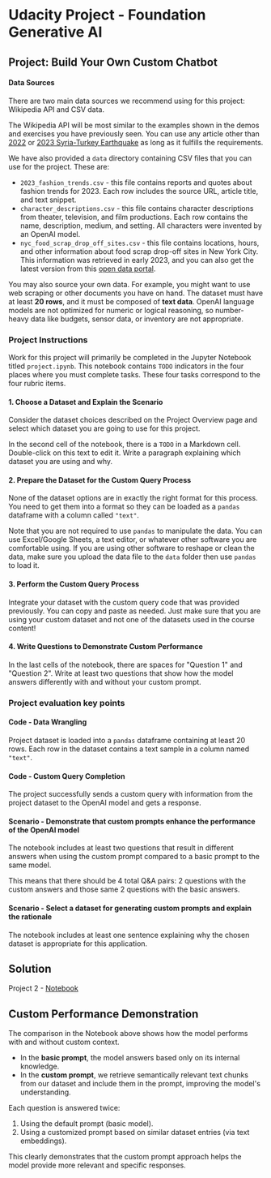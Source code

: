 # Udacity Project - Foundation Generative AI

## Project: Build Your Own Custom Chatbot

#### Data Sources

There are two main data sources we recommend using for this project: Wikipedia API and CSV data.

The Wikipedia API will be most similar to the examples shown in the demos and exercises you have previously seen. You can use any article other than [2022](https://en.wikipedia.org/wiki/2022) or [2023 Syria-Turkey Earthquake](https://en.wikipedia.org/wiki/2023_Turkey%E2%80%93Syria_earthquakes) as long as it fulfills the requirements.

We have also provided a ``data`` directory containing CSV files that you can use for the project. These are:

  * ``2023_fashion_trends.csv`` - this file contains reports and quotes about fashion trends for 2023. Each row includes the source URL, article title, and text snippet.
  * ``character_descriptions.csv`` - this file contains character descriptions from theater, television, and film productions. Each row contains the name, description, medium, and setting. All characters were invented by an OpenAI model.
  * ``nyc_food_scrap_drop_off_sites.csv`` - this file contains locations, hours, and other information about food scrap drop-off sites in New York City. This information was retrieved in early 2023, and you can also get the latest version from this [open data portal](https://dev.socrata.com/foundry/data.cityofnewyork.us/if26-z6xq).

You may also source your own data. For example, you might want to use web scraping or other documents you have on hand. The dataset must have at least **20 rows**, and it must be composed of **text data**. OpenAI language models are not optimized for numeric or logical reasoning, so number-heavy data like budgets, sensor data, or inventory are not appropriate.

### Project Instructions

Work for this project will primarily be completed in the Jupyter Notebook titled ``project.ipynb``. This notebook contains ``TODO`` indicators in the four places where you must complete tasks. These four tasks correspond to the four rubric items.

#### 1. Choose a Dataset and Explain the Scenario

Consider the dataset choices described on the Project Overview page and select which dataset you are going to use for this project.

In the second cell of the notebook, there is a ``TODO`` in a Markdown cell. Double-click on this text to edit it. Write a paragraph explaining which dataset you are using and why.

#### 2. Prepare the Dataset for the Custom Query Process

None of the dataset options are in exactly the right format for this process. You need to get them into a format so they can be loaded as a ``pandas`` dataframe with a column called ``"text"``.

Note that you are not required to use ``pandas`` to manipulate the data. You can use Excel/Google Sheets, a text editor, or whatever other software you are comfortable using. If you are using other software to reshape or clean the data, make sure you upload the data file to the ``data`` folder then use ``pandas`` to load it.

#### 3. Perform the Custom Query Process

Integrate your dataset with the custom query code that was provided previously. You can copy and paste as needed. Just make sure that you are using your custom dataset and not one of the datasets used in the course content!

#### 4. Write Questions to Demonstrate Custom Performance
In the last cells of the notebook, there are spaces for "Question 1" and "Question 2". Write at least two questions that show how the model answers differently with and without your custom prompt.

### Project evaluation key points

#### Code - Data Wrangling

Project dataset is loaded into a ``pandas`` dataframe containing at least 20 rows. Each row in the dataset contains a text sample in a column named ``"text"``.

#### Code - Custom Query Completion

The project successfully sends a custom query with information from the project dataset to the OpenAI model and gets a response.

#### Scenario - Demonstrate that custom prompts enhance the performance of the OpenAI model

The notebook includes at least two questions that result in different answers when using the custom prompt compared to a basic prompt to the same model.

This means that there should be 4 total Q&A pairs: 2 questions with the custom answers and those same 2 questions with the basic answers.

#### Scenario - Select a dataset for generating custom prompts and explain the rationale

The notebook includes at least one sentence explaining why the chosen dataset is appropriate for this application.

## Solution

Project 2 - [Notebook](2_LLMs-And-Text-Generation/project.ipynb)

## Custom Performance Demonstration

The comparison in the Notebook above shows how the model performs with and without custom context.

- In the **basic prompt**, the model answers based only on its internal knowledge.
- In the **custom prompt**, we retrieve semantically relevant text chunks from our dataset and include them in the prompt, improving the model's understanding.

Each question is answered twice:
1. Using the default prompt (basic model).
2. Using a customized prompt based on similar dataset entries (via text embeddings).

This clearly demonstrates that the custom prompt approach helps the model provide more relevant and specific responses.
